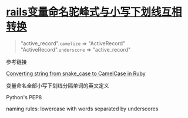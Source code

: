 # [rails变量命名驼峰式与小写下划线互相转换](/2019/12_1/rails_camel_case.md)

> "active_record".`camelize` => "ActiveRecord"  
> "ActiveRecord".`underscore` => "active_record"

<i class="fa fa-hashtag mytitle"></i>
参考链接

[Converting string from snake_case to CamelCase in Ruby](https://stackoverflow.com/questions/9524457/converting-string-from-snake-case-to-camelcase-in-ruby)

变量命名全部小写下划线分隔单词的英文定义

<i class="fa fa-hashtag mytitle"></i>
Python's PEP8

naming rules: lowercase with words separated by underscores
